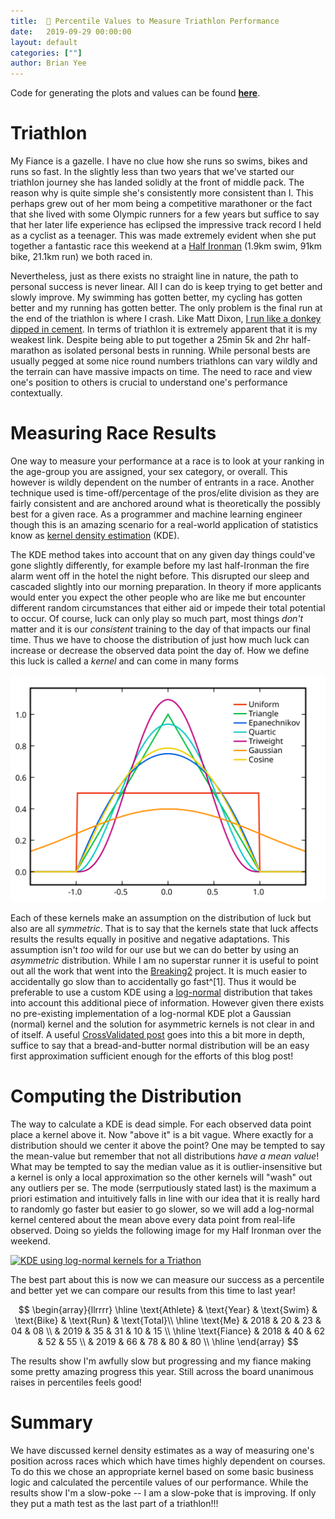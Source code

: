 ```yaml
---
title:  🏃 Percentile Values to Measure Triathlon Performance
date:   2019-09-29 00:00:00
layout: default
categories: [""]
author: Brian Yee
---
```


Code for generating the plots and values can be found
[**here**](https://github.com/Brian-Yee/triathlon-percentile-assessment).

Triathlon
=========

My Fiance is a gazelle. I have no clue how she runs so swims, bikes and runs so fast. In the
slightly less than two years that we've started our triathlon journey she has landed solidly at the
front of middle pack. The reason why is quite simple she's consistently more consistent than I.
This perhaps grew out of her mom being a competitive marathoner or the fact that she lived with
some Olympic runners for a few years but suffice to say that her later life experience has eclipsed
the impressive track record I held as a cyclist as a teenager. This was made extremely evident when
she put together a fantastic race this weekend at a [Half
Ironman](https://en.wikipedia.org/wiki/Ironman_70.3) (1.9km swim, 91km bike, 21.1km run) we both
raced in.

Nevertheless, just as there exists no straight line in nature, the path to personal success is
never linear. All I can do is keep trying to get better and slowly improve. My swimming has gotten
better, my cycling has gotten better and my running has gotten better. The only problem is the
final run at the end of the triathlon is where I crash. Like Matt Dixon, [I run like a donkey
dipped in cement](https://www.purplepatchfitness.com/the-dixonary). In terms of triathlon it is
extremely apparent that it is my weakest link. Despite being able to put together a 25min 5k and
2hr half-marathon as isolated personal bests in running. While personal bests are usually pegged at
some nice round numbers triathlons can vary wildly and the terrain can have massive impacts on
time. The need to race and view one's position to others is crucial to understand one's performance
contextually.

Measuring Race Results
======================

One way to measure your performance at a race is to look at your ranking in the age-group you are
assigned, your sex category, or overall. This however is wildly dependent on the number of entrants
in a race. Another technique used is time-off/percentage of the pros/elite division as they are
fairly consistent and are anchored around what is theoretically the possibly best for a given race.
As a programmer and machine learning engineer though this is an amazing scenario for a real-world
application of statistics know as [kernel density
estimation](https://en.wikipedia.org/wiki/Kernel_(statistics)#/media/File:Kernels.svg) (KDE).

The KDE method takes into account that on any given day things could've gone slightly differently,
for example before my last half-Ironman the fire alarm went off in the hotel the night before. This
disrupted our sleep and cascaded slightly into our morning preparation. In theory if more
applicants would enter you expect the other people who are like me but encounter different random
circumstances that either aid or impede their total potential to occur. Of course, luck can only
play so much part, most things _don't_ matter and it is our _consistent_ training to the day of
that impacts our final time. Thus we have to choose the distribution of just how much luck can
increase or decrease the observed data point the day of. How we define this luck is called a
_kernel_ and can come in many forms

[![alt](../images/triathlon/kernels.svg)](https://en.wikipedia.org/wiki/Kernel_(statistics))

Each of these kernels make an assumption on the distribution of luck but also are all _symmetric_.
That is to say that the kernels state that luck affects results the results equally in positive and
negative adaptations. This assumption isn't _too_ wild for our use but we can do better by using an
_asymmetric_ distribution. While I am no superstar runner it is useful to point out all the work
that went into the [Breaking2](https://en.wikipedia.org/wiki/Breaking2) project. It is much easier
to accidentally go slow than to accidentally go fast^[1]. Thus it would be preferable to use a
custom KDE using a [log-normal](https://en.wikipedia.org/wiki/Log-normal_distribution) distribution
that takes into account this additional piece of information. However given there exists no
pre-existing implementation of a log-normal KDE plot a Gaussian (normal) kernel and the solution
for asymmetric kernels is not clear in and of itself. A useful [CrossValidated
post](https://stats.stackexchange.com/questions/50056/kernel-density-estimation-on-asymmetric-distributions)
goes into this a bit more in depth, suffice to say that a bread-and-butter normal distribution will
be an easy first approximation sufficient enough for the efforts of this blog post!

Computing the Distribution
==========================

The way to calculate a KDE is dead simple. For each observed data point place a kernel above it.
Now "above it" is a bit vague. Where exactly for a distribution should we center it above the
point? One may be tempted to say the mean-value but remember that not all distributions _have a
mean value_! What may be tempted to say the median value as it is outlier-insensitive but a kernel
is only a local approximation so the other kernels will "wash" out any outliers per se. The mode
(serrputiously stated last) is the maximum a priori estimation and intuitively falls in line with
our idea that it is really hard to randomly go faster but easier to go slower, so we will add a
log-normal kernel centered about the mean above every data point from real-life observed. Doing so
yields the following image for my Half Ironman over the weekend.

[![KDE using log-normal kernels for a
Triathon](../images/triathlon/kde.png)](../images/triathlon/kde.png)

The best part about this is now we can measure our success as a percentile and better yet we can
compare our results from this time to last year!

$$
\begin{array}{llrrrr}
\hline
\text{Athlete} & \text{Year}  & \text{Swim} & \text{Bike} & \text{Run} & \text{Total}\\
\hline
\text{Me}      & 2018         & 20          & 23          & 04         & 08          \\
               & 2019         & 35          & 31          & 10         & 15          \\
\hline
\text{Fiance}  & 2018         & 40          & 62          & 52         & 55          \\
               & 2019         & 66          & 78          & 80         & 80          \\
\hline
\end{array}
$$

The results show I'm awfully slow but progressing and my fiance making some pretty amazing progress
this year. Still across the board unanimous raises in percentiles feels good!

Summary
=======

We have discussed kernel density estimates as a way of measuring one's position across races which
which have times highly dependent on courses. To do this we chose an appropriate kernel based on
some basic business logic and calculated the percentile values of our performance. While the
results show I'm a slow-poke -- I am a slow-poke that is improving. If only they put a math test as
the last part of a triathlon!!!
